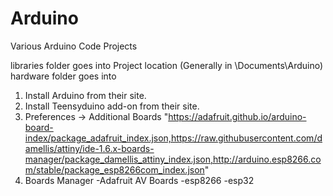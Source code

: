 # Arduino
Various Arduino Code Projects

libraries folder goes into Project location (Generally in \Documents\Arduino\)
hardware folder goes into 


1. Install Arduino from their site.
2. Install Teensyduino add-on from their site.
3. Preferences -> Additional Boards "https://adafruit.github.io/arduino-board-index/package_adafruit_index.json,https://raw.githubusercontent.com/damellis/attiny/ide-1.6.x-boards-manager/package_damellis_attiny_index.json,http://arduino.esp8266.com/stable/package_esp8266com_index.json"
4. Boards Manager
-Adafruit AV Boards
-esp8266
-esp32

